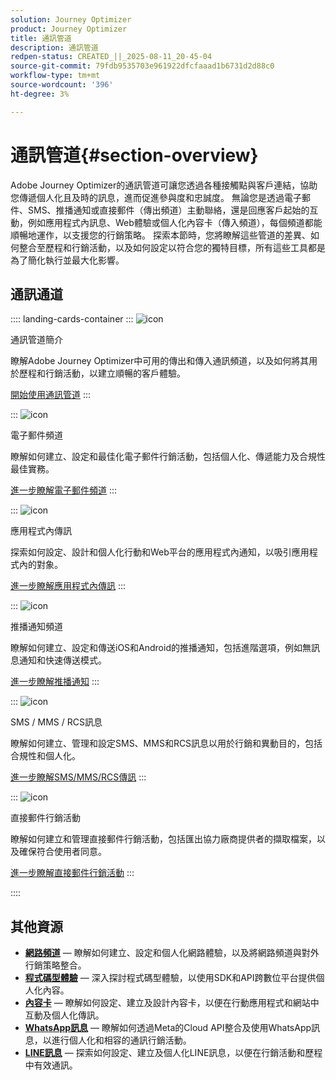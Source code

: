 ```yaml
---
solution: Journey Optimizer
product: Journey Optimizer
title: 通訊管道
description: 通訊管道
redpen-status: CREATED_||_2025-08-11_20-45-04
source-git-commit: 79fdb9535703e961922dfcfaaad1b6731d2d88c0
workflow-type: tm+mt
source-wordcount: '396'
ht-degree: 3%

---
```



# 通訊管道{#section-overview}

Adobe Journey Optimizer的通訊管道可讓您透過各種接觸點與客戶連結，協助您傳遞個人化且及時的訊息，進而促進參與度和忠誠度。 無論您是透過電子郵件、SMS、推播通知或直接郵件（傳出頻道）主動聯絡，還是回應客戶起始的互動，例如應用程式內訊息、Web體驗或個人化內容卡（傳入頻道），每個頻道都能順暢地運作，以支援您的行銷策略。 探索本節時，您將瞭解這些管道的差異、如何整合至歷程和行銷活動，以及如何設定以符合您的獨特目標，所有這些工具都是為了簡化執行並最大化影響。

## 通訊通道

:::: landing-cards-container
:::
![icon](https://cdn.experienceleague.adobe.com/icons/book.svg?lang=zh-Hant)

通訊管道簡介

瞭解Adobe Journey Optimizer中可用的傳出和傳入通訊頻道，以及如何將其用於歷程和行銷活動，以建立順暢的客戶體驗。

[開始使用通訊管道](../using/channels/gs-channels.md)
:::

:::
![icon](https://cdn.experienceleague.adobe.com/icons/envelope.svg?lang=zh-Hant)

電子郵件頻道

瞭解如何建立、設定和最佳化電子郵件行銷活動，包括個人化、傳遞能力及合規性最佳實務。

[進一步瞭解電子郵件頻道](email-landing-page.md)
:::

:::
![icon](https://cdn.experienceleague.adobe.com/icons/mobile.svg?lang=zh-Hant)

應用程式內傳訊

探索如何設定、設計和個人化行動和Web平台的應用程式內通知，以吸引應用程式內的對象。

[進一步瞭解應用程式內傳訊](in-app-landing-page.md)
:::

:::
![icon](https://cdn.experienceleague.adobe.com/icons/bell.svg?lang=zh-Hant)

推播通知頻道

瞭解如何建立、設定和傳送iOS和Android的推播通知，包括進階選項，例如無訊息通知和快速傳送模式。

[進一步瞭解推播通知](push-landing-page.md)
:::

:::
![icon](https://cdn.experienceleague.adobe.com/icons/comment-dots.svg?lang=zh-Hant)

SMS / MMS / RCS訊息

瞭解如何建立、管理和設定SMS、MMS和RCS訊息以用於行銷和異動目的，包括合規性和個人化。

[進一步瞭解SMS/MMS/RCS傳訊](sms-landing-page.md)
:::

:::
![icon](https://cdn.experienceleague.adobe.com/icons/mail-bulk.svg?lang=zh-Hant)

直接郵件行銷活動

瞭解如何建立和管理直接郵件行銷活動，包括匯出協力廠商提供者的擷取檔案，以及確保符合使用者同意。

[進一步瞭解直接郵件行銷活動](direct-mail-landing-page.md)
:::

::::


## 其他資源

- **[網路頻道](web-landing-page.md)** — 瞭解如何建立、設定和個人化網路體驗，以及將網路頻道與對外行銷策略整合。
- **[程式碼型體驗](code-based-experience-landing-page.md)** — 深入探討程式碼型體驗，以使用SDK和API跨數位平台提供個人化內容。
- **[內容卡](content-card-landing-page.md)** — 瞭解如何設定、建立及設計內容卡，以便在行動應用程式和網站中互動及個人化傳訊。
- **[WhatsApp訊息](whatsapp-landing-page.md)** — 瞭解如何透過Meta的Cloud API整合及使用WhatsApp訊息，以進行個人化和相容的通訊行銷活動。
- **[LINE訊息](line-landing-page.md)** — 探索如何設定、建立及個人化LINE訊息，以便在行銷活動和歷程中有效通訊。
